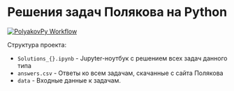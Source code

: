 # Решения задач Полякова на Python

[![PolyakovPy Workflow](https://github.com/Dmitry-Kochetkov-space/polyakov_py/actions/workflows/python-package.yml/badge.svg?branch=main)](https://github.com/Dmitry-Kochetkov-space/polyakov_py/actions/workflows/python-package.yml)

Структура проекта:

- `Solutions_{}.ipynb` - Jupyter-ноутбук с решением всех задач данного типа
- `answers.csv` - Ответы ко всем задачам, скачанные с сайта Полякова
- `data` - Входные данные к задачам.
